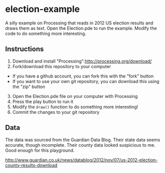 election-example
================

A silly example on Processing that reads in 2012 US election results and draws them as text.
Open the Election.pde to run the example.  Modify the code to do something more interesting.

Instructions
------------

1. Download and install "Processing":http://processing.org/download/
2. Fork/download this repository to your computer
  * If you have a github account, you can fork this with the "fork" button
  * If you want to use your own git repository, you can download this using the "zip" button
3. Open the Election.pde file on your computer with Processing
4. Press the play button to run it
5. Modify the `draw()` function to do something more interesting!
6. Commit the changes to your git repository

Data
----

The data was sourced from the Guardian Data Blog. Their state data seems accurate, though 
incomplete.  Their county data looked suspicious to me.  Good enough for this playground.

http://www.guardian.co.uk/news/datablog/2012/nov/07/us-2012-election-county-results-download
